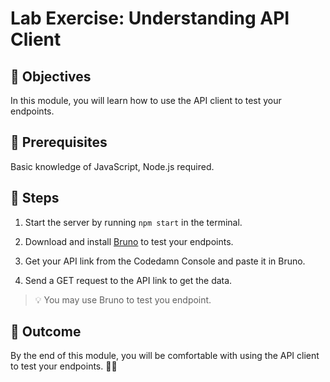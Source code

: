 # Lab Exercise: Understanding API Client

## 🎯 Objectives

In this module, you will learn how to use the API client to test your endpoints.

## 🔑 Prerequisites

Basic knowledge of JavaScript, Node.js required.

## 🚀 Steps

1. Start the server by running `npm start` in the terminal.

2. Download and install [Bruno](https://www.usebruno.com/) to test your endpoints.

3. Get your API link from the Codedamn Console and paste it in Bruno.

4. Send a GET request to the API link to get the data.

> 💡 You may use Bruno to test you endpoint.

## 🎁 Outcome

By the end of this module, you will be comfortable with using the API client to test your endpoints. 🚀🌐
